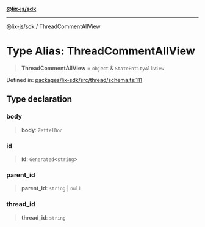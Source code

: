 [**@lix-js/sdk**](../README.md)

***

[@lix-js/sdk](../README.md) / ThreadCommentAllView

# Type Alias: ThreadCommentAllView

> **ThreadCommentAllView** = `object` & `StateEntityAllView`

Defined in: [packages/lix-sdk/src/thread/schema.ts:111](https://github.com/opral/monorepo/blob/fb8153a2c5d4710eaaabf056fe653be88060a185/packages/lix-sdk/src/thread/schema.ts#L111)

## Type declaration

### body

> **body**: `ZettelDoc`

### id

> **id**: `Generated`\<`string`\>

### parent\_id

> **parent\_id**: `string` \| `null`

### thread\_id

> **thread\_id**: `string`
